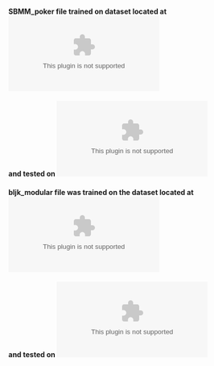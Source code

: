 #### SBMM_poker file trained on dataset located at ![data_train](https://github.com/vinzard11/Poker-Blackjack-Matchmaking/blob/main/datasets/training%20and%20test%20datasets/Poker.csv)
#### and tested on ![data_test](https://github.com/vinzard11/Poker-Blackjack-Matchmaking/blob/main/datasets/training%20and%20test%20datasets/Poker_test.csv)


#### bljk_modular file was trained on the dataset located at ![data_train](https://github.com/vinzard11/Poker-Blackjack-Matchmaking/blob/main/datasets/bljk_rating_train.csv)
#### and tested on ![data_test](https://github.com/vinzard11/Poker-Blackjack-Matchmaking/blob/main/datasets/bljk_rating_test.csv)
